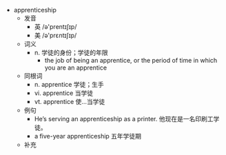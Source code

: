 - apprenticeship
  - 发音
    - 英 /ə'prentɪʃɪp/
    - 美 /ə'prɛntɪʃɪp/
  - 词义
    - n. 学徒的身份；学徒的年限
      - the job of being an apprentice, or the period of time in which you are an apprentice
  - 同根词
    - n. apprentice 学徒；生手
    - vi. apprentice 当学徒
    - vt. apprentice 使…当学徒
  - 例句
    - He’s serving an apprenticeship as a printer. 他现在是一名印刷工学徒。
    - a five-year apprenticeship 五年学徒期
  - 补充